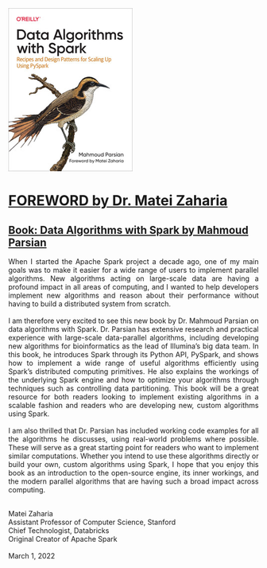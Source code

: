 <a href="https://www.oreilly.com/library/view/data-algorithms-with/9781492082378/">
    <img
        alt="Data Algorithms with Spark"
        src="../images/data_algorithms_with_spark_small.jpeg"
>

# FOREWORD by Dr. Matei Zaharia

## [Book: Data Algorithms with Spark by Mahmoud Parsian](https://www.amazon.com/Data-Algorithms-Spark-Recipes-Patterns/dp/1492082384/ref=asc_df_1492082384/)




<div style="text-align: justify"> 
When I started the Apache Spark project a decade ago, 
one of my main goals was to make it easier for a wide 
range of users to implement parallel algorithms. New 
algorithms acting on large-scale data are having a 
profound impact in all areas of computing, and I wanted 
to help developers implement new algorithms and reason 
about their performance without having to build a 
distributed system from scratch.
</div><br>


<div style="text-align: justify"> 
I am therefore very excited to see this new book by 
Dr. Mahmoud Parsian on data algorithms with Spark. 
Dr. Parsian has extensive research and practical 
experience with large-scale data-parallel algorithms,
including developing new algorithms for bioinformatics 
as the lead of Illumina’s big data team. In this book, 
he introduces Spark through its Python API, PySpark, 
and shows how to implement a wide range of useful algorithms
efficiently using Spark’s distributed computing primitives. 
He also explains the workings of the underlying Spark engine
and how to optimize your algorithms through techniques such
as controlling data partitioning. This book will be a great
resource for both readers looking to implement existing 
algorithms in a scalable fashion and readers who are 
developing new, custom algorithms using Spark.
</div><br>

<div style="text-align: justify"> 
I am also thrilled that Dr. Parsian has included working 
code examples for all the algorithms he discusses, using 
real-world problems where possible. These will serve as a 
great starting point for readers who want to implement 
similar computations. Whether you intend to use these 
algorithms directly or build your own, custom algorithms 
using Spark, I hope that you enjoy this book as an introduction 
to the open-source engine, its inner workings, and the modern 
parallel algorithms that are having such a broad impact 
across computing.
</div><br>


Matei Zaharia <br>
Assistant Professor of Computer Science, Stanford <br>
Chief Technologist, Databricks <br>
Original Creator of Apache Spark <br>
<br>
March 1, 2022
